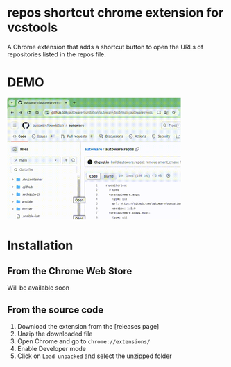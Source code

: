 # repos shortcut chrome extension for vcstools

A Chrome extension that adds a shortcut button to open the URLs of repositories listed in the repos file.

# DEMO

<img src="images/demo.gif" width="400">

# Installation

## From the Chrome Web Store

Will be available soon

## From the source code

1. Download the extension from the [releases page]
2. Unzip the downloaded file
3. Open Chrome and go to `chrome://extensions/`
4. Enable Developer mode
5. Click on `Load unpacked` and select the unzipped folder
